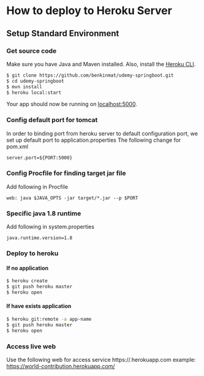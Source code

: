 # How to deploy to Heroku Server

## Setup Standard Environment
### Get source code
Make sure you have Java and Maven installed.  Also, install the [Heroku CLI](https://cli.heroku.com/).
```sh
$ git clone https://github.com/benkinmat/udemy-springboot.git
$ cd udemy-springboot
$ mvn install
$ heroku local:start
```
Your app should now be running on [localhost:5000](http://localhost:5000/).
### Config default port for tomcat
In order to binding port from heroku server to default configuration port, we set up default port to application.properties
The following change for pom.xml
```xml
server.port=${PORT:5000}
```
### Config Procfile for finding target jar file
Add following in Procfile
```file
web: java $JAVA_OPTS -jar target/*.jar --p $PORT
```
### Specific java 1.8 runtime
Add following in system.properties
```file
java.runtime.version=1.8
```
### Deploy to heroku
#### If no application
```sh
$ heroku create
$ git push heroku master
$ heroku open
```
#### If have exists application
```sh
$ heroku git:remote -a app-name
$ git push heroku master
$ heroku open
```
### Access live web
Use the following web for access service
https://<app-name>.herokuapp.com
example: https://world-contribution.herokuapp.com/
